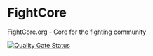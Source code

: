 # FightCore

FightCore.org - Core for the fighting community

[![Quality Gate Status](https://sonarcloud.io/api/project_badges/measure?project=FightCore_FightCore&metric=alert_status)](https://sonarcloud.io/dashboard?id=FightCore_FightCore)

